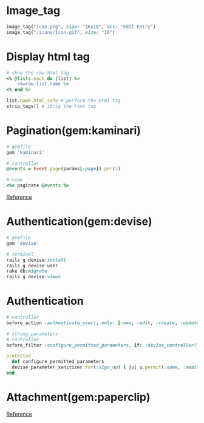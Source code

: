 # Image_tag
```ruby
image_tag("icon.png", size: "16x10", alt: "Edit Entry")
image_tag("/icons/icon.gif", size: "16")
```
# Display html tag
```ruby
# show the raw html tag
<% @lists.each do |list| %>
	<%=raw list.name %>
<% end %>
```
```ruby
list.name.html_safe # perform the html tag
strip_tags() # strip the html tag
```
# Pagination(gem:kaminari)
```ruby
# gemfile
gem 'kaminari'
```
```ruby
# controller
@events = Event.page(params[:page]).per(5)
```
```ruby
# view
<%= paginate @events %>
```
[Reference](https://github.com/kaminari/kaminari)
# Authentication(gem:devise)
```ruby
# gemfile
gem 'devise' 
```
```ruby
# terminal
rails g devise:install
rails g devise user
rake db:migrate
rails g devise:views
```
# Authentication
```ruby
# controller
before_action :authenticate_user!, only: [:new, :edit, :create, :update, :destroy] 
```
```ruby
# strong_parameters
# controller
before_filter :configure_permitted_parameters, if: :devise_controller?

protected
  def configure_permitted_parameters
  devise_parameter_sanitizer.for(:sign_up) { |u| u.permit(:name, :email, :password,:password_confirmation) } 
end
```
# Attachment(gem:paperclip)
[Reference](https://github.com/thoughtbot/paperclip)